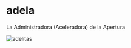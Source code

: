adela
=====

La Administradora (Aceleradora) de la Apertura

![adelitas](http://culturacolectiva.com/wp-content/uploads/2013/10/adelitas.gif)
